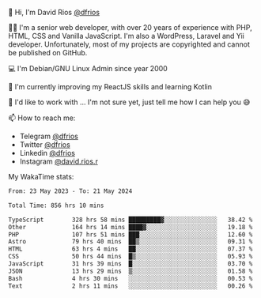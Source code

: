 👋 Hi, I'm David Rios [@dfrios](https://github.com/dfrios)

👨‍💻 I'm a senior web developer, with over 20 years of experience with PHP, HTML, CSS and Vanilla JavaScript. I'm also a WordPress, Laravel and Yii developer. Unfortunately, most of my projects are copyrighted and cannot be published on GitHub.

💻 I'm Debian/GNU Linux Admin since year 2000

🌱 I'm currently improving my ReactJS skills and learning Kotlin

💞️ I'd like to work with ... I'm not sure yet, just tell me how I can help you 😅


📫 How to reach me:
* Telegram [@dfrios](https://t.me/dfrios)
* Twitter [@dfrios](https://twitter.com/dfrios)
* Linkedin [@dfrios](https://linkedin.com/in/dfrios)
* Instagram [@david.rios.r](https://instagram.com/david.rios.r)



My WakaTime stats:
<!--START_SECTION:waka-->

```txt
From: 23 May 2023 - To: 21 May 2024

Total Time: 856 hrs 10 mins

TypeScript        328 hrs 58 mins █████████▓░░░░░░░░░░░░░░░   38.42 %
Other             164 hrs 14 mins ████▓░░░░░░░░░░░░░░░░░░░░   19.18 %
PHP               107 hrs 51 mins ███░░░░░░░░░░░░░░░░░░░░░░   12.60 %
Astro             79 hrs 40 mins  ██▒░░░░░░░░░░░░░░░░░░░░░░   09.31 %
HTML              63 hrs 4 mins   ██░░░░░░░░░░░░░░░░░░░░░░░   07.37 %
CSS               50 hrs 44 mins  █▒░░░░░░░░░░░░░░░░░░░░░░░   05.93 %
JavaScript        31 hrs 39 mins  █░░░░░░░░░░░░░░░░░░░░░░░░   03.70 %
JSON              13 hrs 29 mins  ▒░░░░░░░░░░░░░░░░░░░░░░░░   01.58 %
Bash              4 hrs 30 mins   ░░░░░░░░░░░░░░░░░░░░░░░░░   00.53 %
Text              2 hrs 11 mins   ░░░░░░░░░░░░░░░░░░░░░░░░░   00.26 %
```

<!--END_SECTION:waka-->
